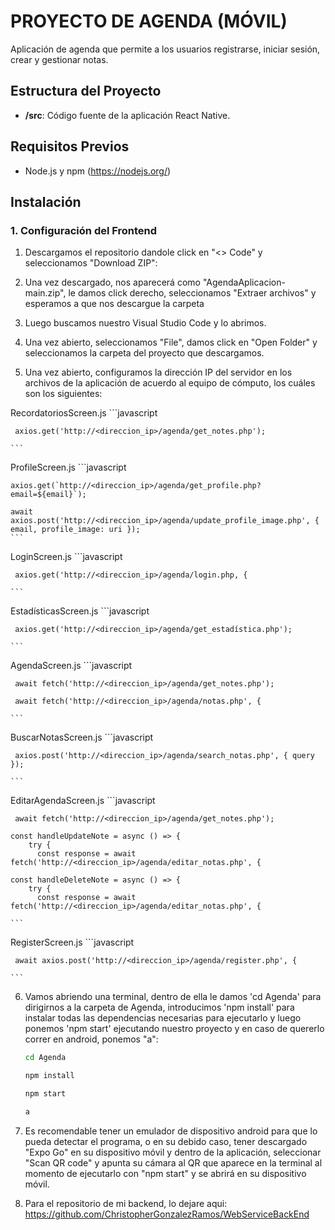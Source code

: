 # PROYECTO DE AGENDA (MÓVIL)

Aplicación de agenda que permite a los usuarios registrarse, iniciar sesión, crear y gestionar notas.

## Estructura del Proyecto

- **/src**: Código fuente de la aplicación React Native.

## Requisitos Previos

- Node.js y npm (https://nodejs.org/)

## Instalación

### 1. Configuración del Frontend

1. Descargamos el repositorio dandole click en "<> Code" y seleccionamos "Download ZIP":

2. Una vez descargado, nos aparecerá como "AgendaAplicacion-main.zip", le damos click derecho, seleccionamos "Extraer archivos" y esperamos a que nos descargue la carpeta

3. Luego buscamos nuestro Visual Studio Code y lo abrimos.

4. Una vez abierto, seleccionamos "File", damos click en "Open Folder" y seleccionamos la carpeta del proyecto que descargamos.

5. Una vez abierto, configuramos la dirección IP del servidor en los archivos de la aplicación de acuerdo al equipo de cómputo, los cuáles son los siguientes:

RecordatoriosScreen.js
    ```javascript

     axios.get('http://<direccion_ip>/agenda/get_notes.php');

    ```

ProfileScreen.js
    ```javascript

    axios.get(`http://<direccion_ip>/agenda/get_profile.php?email=${email}`);

    await axios.post('http://<direccion_ip>/agenda/update_profile_image.php', { email, profile_image: uri });
    ```

LoginScreen.js
    ```javascript

     axios.get('http://<direccion_ip>/agenda/login.php, {

    ```

EstadísticasScreen.js
    ```javascript

     axios.get('http://<direccion_ip>/agenda/get_estadística.php');

    ```

AgendaScreen.js
    ```javascript

     await fetch('http://<direccion_ip>/agenda/get_notes.php');

     await fetch('http://<direccion_ip>/agenda/notas.php', {

    ```

BuscarNotasScreen.js
    ```javascript

     axios.post('http://<direccion_ip>/agenda/search_notas.php', { query });

    ```

EditarAgendaScreen.js
    ```javascript

     await fetch('http://<direccion_ip>/agenda/get_notes.php');

    const handleUpdateNote = async () => {
        try {
          const response = await fetch('http://<direccion_ip>/agenda/editar_notas.php', {

    const handleDeleteNote = async () => {
        try {
          const response = await fetch('http://<direccion_ip>/agenda/editar_notas.php', {

    ```

RegisterScreen.js
    ```javascript

     await axios.post('http://<direccion_ip>/agenda/register.php', {

    ```  

6. Vamos abriendo una terminal, dentro de ella le damos 'cd Agenda' para dirigirnos a la carpeta de Agenda, introducimos 'npm install' para instalar todas las dependencias necesarias para ejecutarlo y luego ponemos 'npm start' ejecutando nuestro proyecto y en caso de quererlo correr en android, ponemos "a":
    ```bash
    cd Agenda

    npm install
    
    npm start

    a
     ```

7. Es recomendable tener un emulador de dispositivo android para que lo pueda detectar el programa, o en su debido caso, tener descargado "Expo Go" en su dispositivo móvil y dentro de la aplicación, seleccionar "Scan QR code" y apunta su cámara al QR que aparece en la terminal al momento de ejecutarlo con "npm start" y se abrirá en su dispositivo móvil.

8. Para el repositorio de mi backend, lo dejare aqui:
https://github.com/ChristopherGonzalezRamos/WebServiceBackEnd
